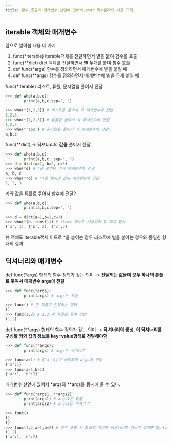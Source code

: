 ```yaml
---
title: 함수 호출과 매개변수 선언에 있어서 star 특수문자의 사용 규칙
---
```


## iterable 객체와 매개변수

앞으로 알아볼 내용 네 가지

1. func(\*iterable) iterable객체를 전달하면서 별을 붙여 함수를 호출
2. func(\*\*dict) dict 객체를 전달하면서 별 두개를 붙여 함수 호출
3. def func(\*args) 함수를 정의하면서 매개변수에 별을 붙일 때
4. def func(\*\*args) 함수를 정의하면서 매개변수에 별을 두개 붙일 때

func(\*iterable) 리스트, 튜플, 문자열을 풀어서 전달

```python
>>> def who(a,b,c):
        print(a,b,c,sep=", ")

>>> who(*[1,2,3]) # 리스트를 풀어서 각 매개변수에 전달
1,2,3
>>> who(*(1,2,3)) # 튜플을 풀어서 각 매개변수에 전달
1,2,3
>>> who(*'abc') # 문자열을 풀어서 각 매개변수에 전달
a,b,c
```

func(\*\*dict) -> 딕셔너리의 **값을** 풀어서 전달

```python
>>> def who(a,b,c):
        print(a,b,c, sep=", ")
>>> d = dict(a=1, b=2, c=3)
>>> who(*d) # *을 붙이면 키가 매개변수에 전달
a, b, c
>>> who(**d) # **을 붙이면 값이 매개변수에 전달
1, 2, 3
```

키와 값을 튜플로 묶어서 함수에 전달?

```python
>>> def who(a,b,c):
        print(a,b,c,sep=", ")

>>> d = dict(a=1,b=2,c=3)
>>> who(*(d.items())) # items 메소드 사용하여 뷰 객체 얻기
('a', 1), ('b', 2), ('c',3)
```

뷰 객체도 iterable객체 이므로 \*을 붙이는 경우 리스트에 별을 붙이는 경우와 동일한 형태의 결과

## 딕셔너리와 매개변수

def func(\*args) 형태의 함수 정의가 갖는 의미 -> **전달되는 값들이 모두 하나의 튜플로 묶여서 매개변수 args에 전달**

```python
>>> def func(*args):
        print(args) # args는 튜플

>>> func() # 빈 튜플이 전달되는 형태
()
>>> func(1,2) # 1,2 가 튜플로 묶여 전달
(1,2)
```

def func(\*\*args) 형태의 함수 정의가 갖는 의미 -> **딕셔너리의 생성**, **이 딕셔너리를 구성할 키와 값의 정보를 key=value형태로 전달해야함**

```python
>>> def func(**args):
        print(args) # args는 딕셔너리

>>> func(a=1) # {'a':1}이 생성되어 args에 전달
{'a':1}
>>> func(a=1,b=2)
{'a':1, 'b':2}
```

매개변수 선언에 있어서 \*args와 \*\*args를 동시에 둘 수 있다.

```python
>>> def func(*args1, **args2):
        print(args1) # args1은 튜플
        print(args2) # args2는 딕셔너리

>>> func()
()
{}
>>> func(1,2,a=1,b=2) # 함수 호출 시 튜플의 자리와 딕셔너리의 자리가 섞이면 SyntaxError 발생!
(1,2)
{'a':1, 'b':2}
```
